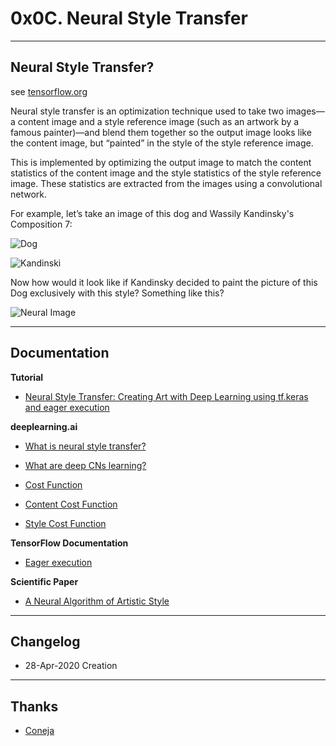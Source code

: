 # 0x0C. Neural Style Transfer

----
## Neural Style Transfer?
see [tensorflow.org](https://www.tensorflow.org/tutorials/generative/style_transfer)

Neural style transfer is an optimization technique used to take two images—a content image and a style reference image (such as an artwork by a famous painter)—and blend them together so the output image looks like the content image, but “painted” in the style of the style reference image.

This is implemented by optimizing the output image to match the content statistics of the content image and the style statistics of the style reference image. These statistics are extracted from the images using a convolutional network.

For example, let’s take an image of this dog and Wassily Kandinsky's Composition 7:

![Dog](https://storage.googleapis.com/download.tensorflow.org/example_images/YellowLabradorLooking_new.jpg)

![Kandinski](https://storage.googleapis.com/download.tensorflow.org/example_images/Vassily_Kandinsky%2C_1913_-_Composition_7.jpg)


Now how would it look like if Kandinsky decided to paint the picture of this Dog exclusively with this style? Something like this?

![Neural Image](https://www.tensorflow.org/tutorials/generative/images/stylized-image.png)


----
## Documentation 


**Tutorial**

* [Neural Style Transfer: Creating Art with Deep Learning using tf.keras and eager execution](https://medium.com/tensorflow/neural-style-transfer-creating-art-with-deep-learning-using-tf-keras-and-eager-execution-7d541ac31398)

**deeplearning.ai**

* [What is neural style transfer?](https://www.youtube.com/watch?v=R39tWYYKNcI&list=PLkDaE6sCZn6Gl29AoE31iwdVwSG-KnDzF&index=37)

* [What are deep CNs learning?](https://www.youtube.com/watch?v=ChoV5h7tw5A&list=PLkDaE6sCZn6Gl29AoE31iwdVwSG-KnDzF&index=38)

* [Cost Function](https://www.youtube.com/watch?v=xY-DMAJpIP4&list=PLkDaE6sCZn6Gl29AoE31iwdVwSG-KnDzF&index=39)

* [Content Cost Function](https://www.youtube.com/watch?v=b1I5X3UfEYI&list=PLkDaE6sCZn6Gl29AoE31iwdVwSG-KnDzF&index=40)

* [Style Cost Function](https://www.youtube.com/watch?v=QgkLfjfGul8&index=41&list=PLkDaE6sCZn6Gl29AoE31iwdVwSG-KnDzF)

**TensorFlow Documentation**

* [Eager execution](https://www.tensorflow.org/guide/eager)

**Scientific Paper**

* [A Neural Algorithm of Artistic Style](https://arxiv.org/pdf/1508.06576.pdf)


----
## Changelog
* 28-Apr-2020 Creation

----
## Thanks
* [Coneja](https://github.com/macoyulloa)
